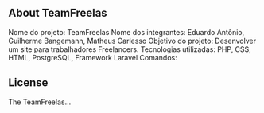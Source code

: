 ## About TeamFreelas

Nome do projeto:  TeamFreelas
Nome dos integrantes: Eduardo Antônio, Guilherme Bangemann, Matheus Carlesso 
Objetivo do projeto: Desenvolver um site para trabalhadores Freelancers.
Tecnologias utilizadas: PHP, CSS, HTML, PostgreSQL, Framework Laravel
Comandos: 



## License

The TeamFreelas...